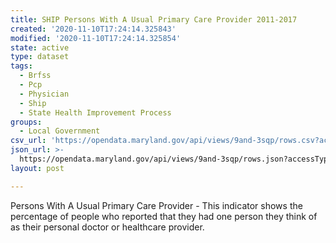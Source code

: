 ```yaml
---
title: SHIP Persons With A Usual Primary Care Provider 2011-2017
created: '2020-11-10T17:24:14.325843'
modified: '2020-11-10T17:24:14.325854'
state: active
type: dataset
tags:
  - Brfss
  - Pcp
  - Physician
  - Ship
  - State Health Improvement Process
groups:
  - Local Government
csv_url: 'https://opendata.maryland.gov/api/views/9and-3sqp/rows.csv?accessType=DOWNLOAD'
json_url: >-
  https://opendata.maryland.gov/api/views/9and-3sqp/rows.json?accessType=DOWNLOAD
layout: post

---
```

Persons With A Usual Primary Care Provider - This indicator shows the percentage of people who reported that they had one person they think of as their personal doctor or healthcare provider.
